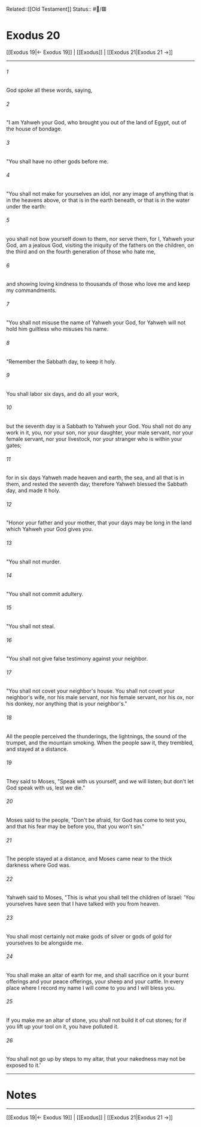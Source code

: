 Related::[[Old Testament]]
Status:: #📖/🟥
# Exodus 20

[[Exodus 19|← Exodus 19]] | [[Exodus]] | [[Exodus 21|Exodus 21 →]]
***



###### 1 
God spoke all these words, saying, 

###### 2 
"I am Yahweh your God, who brought you out of the land of Egypt, out of the house of bondage. 

###### 3 
"You shall have no other gods before me. 

###### 4 
"You shall not make for yourselves an idol, nor any image of anything that is in the heavens above, or that is in the earth beneath, or that is in the water under the earth: 

###### 5 
you shall not bow yourself down to them, nor serve them, for I, Yahweh your God, am a jealous God, visiting the iniquity of the fathers on the children, on the third and on the fourth generation of those who hate me, 

###### 6 
and showing loving kindness to thousands of those who love me and keep my commandments. 

###### 7 
"You shall not misuse the name of Yahweh your God, for Yahweh will not hold him guiltless who misuses his name. 

###### 8 
"Remember the Sabbath day, to keep it holy. 

###### 9 
You shall labor six days, and do all your work, 

###### 10 
but the seventh day is a Sabbath to Yahweh your God. You shall not do any work in it, you, nor your son, nor your daughter, your male servant, nor your female servant, nor your livestock, nor your stranger who is within your gates; 

###### 11 
for in six days Yahweh made heaven and earth, the sea, and all that is in them, and rested the seventh day; therefore Yahweh blessed the Sabbath day, and made it holy. 

###### 12 
"Honor your father and your mother, that your days may be long in the land which Yahweh your God gives you. 

###### 13 
"You shall not murder. 

###### 14 
"You shall not commit adultery. 

###### 15 
"You shall not steal. 

###### 16 
"You shall not give false testimony against your neighbor. 

###### 17 
"You shall not covet your neighbor's house. You shall not covet your neighbor's wife, nor his male servant, nor his female servant, nor his ox, nor his donkey, nor anything that is your neighbor's." 

###### 18 
All the people perceived the thunderings, the lightnings, the sound of the trumpet, and the mountain smoking. When the people saw it, they trembled, and stayed at a distance. 

###### 19 
They said to Moses, "Speak with us yourself, and we will listen; but don't let God speak with us, lest we die." 

###### 20 
Moses said to the people, "Don't be afraid, for God has come to test you, and that his fear may be before you, that you won't sin." 

###### 21 
The people stayed at a distance, and Moses came near to the thick darkness where God was. 

###### 22 
Yahweh said to Moses, "This is what you shall tell the children of Israel: 'You yourselves have seen that I have talked with you from heaven. 

###### 23 
You shall most certainly not make gods of silver or gods of gold for yourselves to be alongside me. 

###### 24 
You shall make an altar of earth for me, and shall sacrifice on it your burnt offerings and your peace offerings, your sheep and your cattle. In every place where I record my name I will come to you and I will bless you. 

###### 25 
If you make me an altar of stone, you shall not build it of cut stones; for if you lift up your tool on it, you have polluted it. 

###### 26 
You shall not go up by steps to my altar, that your nakedness may not be exposed to it.'

---
# Notes


***
[[Exodus 19|← Exodus 19]] | [[Exodus]] | [[Exodus 21|Exodus 21 →]]
